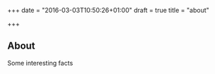 +++
date = "2016-03-03T10:50:26+01:00"
draft = true
title = "about"

+++

## About

Some interesting facts

